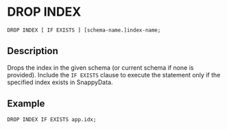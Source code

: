 # DROP INDEX

```pre
DROP INDEX [ IF EXISTS ] [schema-name.]index-name;
```

## Description

Drops the index in the given schema (or current schema if none is provided). Include the `IF EXISTS` clause to execute the statement only if the specified index exists in SnappyData.

## Example

```pre
DROP INDEX IF EXISTS app.idx;
```

